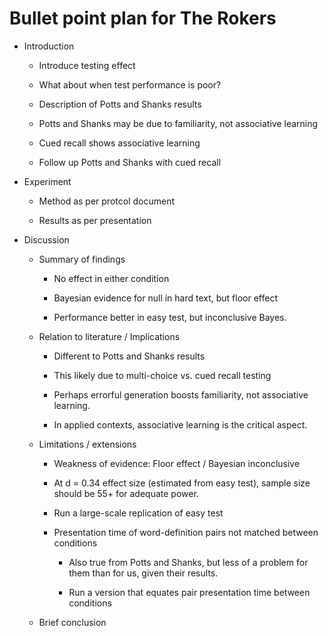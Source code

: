 # Bullet point plan for The Rokers

- Introduction

	- Introduce testing effect
	
	- What about when test performance is poor?
	
	- Description of Potts and Shanks results
	
	- Potts and Shanks may be due to familiarity, not associative learning
	
	- Cued recall shows associative learning
	
	- Follow up Potts and Shanks with cued recall
	
- Experiment 

	- Method as per protcol document
	
	- Results as per presentation
	
		
- Discussion

	- Summary of findings
	
		- No effect in either condition
		
		- Bayesian evidence for null in hard text, but floor effect
		
		- Performance better in easy test, but inconclusive Bayes.
		
	- Relation to literature / Implications
	
		- Different to Potts and Shanks results
		
		- This likely due to multi-choice vs. cued recall testing
		
		- Perhaps errorful generation boosts familiarity, not associative learning.
		
		- In applied contexts, associative learning is the critical aspect.
		
	- Limitations / extensions
	
		- Weakness of evidence: Floor effect / Bayesian inconclusive
		
		- At d = 0.34 effect size (estimated from easy test), sample size should be 55+ for adequate power.
		
		- Run a large-scale replication of easy test
		
		- Presentation time of word-definition pairs not matched between conditions
		
			- Also true from Potts and Shanks, but less of a problem for them than for us, given their results.
			
			- Run a version that equates pair presentation time between conditions
			
	- Brief conclusion		
			
	

